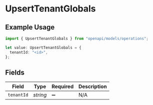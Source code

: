 # UpsertTenantGlobals

## Example Usage

```typescript
import { UpsertTenantGlobals } from "openapi/models/operations";

let value: UpsertTenantGlobals = {
  tenantId: "<id>",
};
```

## Fields

| Field              | Type               | Required           | Description        |
| ------------------ | ------------------ | ------------------ | ------------------ |
| `tenantId`         | *string*           | :heavy_minus_sign: | N/A                |